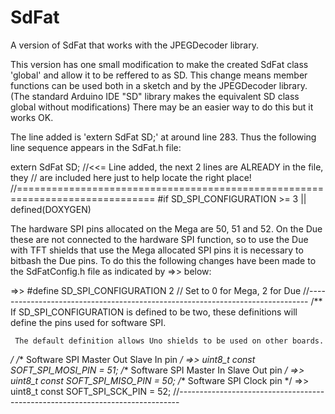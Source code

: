 # SdFat
A version of SdFat that works with the JPEGDecoder library.

This version has one small modification to make the created SdFat class 'global' and allow it to be reffered to as SD. This change means member functions can be used both in a sketch and by the JPEGDecoder library.
(The standard Arduino IDE "SD" library makes the equivalent SD class global without modifications)
There may be an easier way to do this but it works OK.

The line added is 'extern SdFat SD;' at around line 283. Thus the following line sequence appears in the
SdFat.h file:

  extern SdFat SD; //<<= Line added, the next 2 lines are ALREADY in the file, they
                   //    are included here just to help locate the right place!
  //==============================================================================
  #if SD_SPI_CONFIGURATION >= 3 || defined(DOXYGEN)


The hardware SPI pins allocated on the Mega are 50, 51 and 52. On the Due these
are not connected to the hardware SPI function, so to use the Due with TFT shields that
use the Mega allocated SPI pins it is necessary to bitbash the Due pins.  To do this the
following changes have been made to the SdFatConfig.h file as indicated by =>> below:


=>>    #define SD_SPI_CONFIGURATION 2  // Set to 0 for Mega, 2 for Due
  //------------------------------------------------------------------------------
  /**
     If SD_SPI_CONFIGURATION is defined to be two, these definitions
     will define the pins used for software SPI.

     The default definition allows Uno shields to be used on other boards.
  */
  /** Software SPI Master Out Slave In pin */
=>>             uint8_t const SOFT_SPI_MOSI_PIN = 51;
  /** Software SPI Master In Slave Out pin */
=>>             uint8_t const SOFT_SPI_MISO_PIN = 50;
  /** Software SPI Clock pin */
=>>             uint8_t const SOFT_SPI_SCK_PIN  = 52;
  //------------------------------------------------------------------------------

